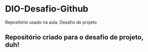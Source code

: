 # DIO-Desafio-Github
Repositório usado na aula. Desafio de projeto

## Repositório criado para o desafio de projeto, duh!
